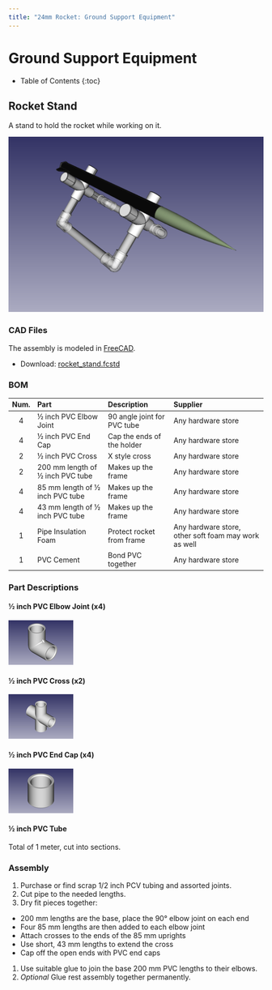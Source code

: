 ```yaml
---
title: "24mm Rocket: Ground Support Equipment"
---
```


Ground Support Equipment
========================

* Table of Contents
{:toc}



Rocket Stand
------------

A stand to hold the rocket while working on it.

![render](rocket_stand.png)


### CAD Files

The assembly is modeled in [FreeCAD][freecad].

 - Download: [rocket_stand.fcstd](https://github.com/natronics/24mm-rocket/raw/master/GSE/rocket_stand.fcstd)


### BOM

  Num. | Part                             | Description                 | Supplier
 :---: | :------------------------------- | :-------------------------- | :-----------------
   4   | ½ inch PVC Elbow Joint           | 90 angle joint for PVC tube | Any hardware store
   4   | ½ inch PVC End Cap               | Cap the ends of the holder  | Any hardware store
   2   | ½ inch PVC Cross                 | X style cross               | Any hardware store
   2   | 200 mm length of ½ inch PVC tube | Makes up the frame          | Any hardware store
   4   | 85 mm length of ½ inch PVC tube  | Makes up the frame          | Any hardware store
   4   | 43 mm length of ½ inch PVC tube  | Makes up the frame          | Any hardware store
   1   | Pipe Insulation Foam             | Protect rocket from frame   | Any hardware store, other soft foam may work as well
   1   | PVC Cement                       | Bond PVC together           | Any hardware store


### Part Descriptions

#### ½ inch PVC Elbow Joint (x4)

![render](pvc_elbow_render.png)

#### ½ inch PVC Cross (x2)

![render](pvc_cross_render.png)

#### ½ inch PVC End Cap (x4)

![render](pvc_endcap_render.png)

#### ½ inch PVC Tube

Total of 1 meter, cut into sections.


### Assembly

 1. Purchase or find scrap 1/2 inch PCV tubing and assorted joints.
 1. Cut pipe to the needed lengths.
 1. Dry fit pieces together:
   - 200 mm lengths are the base, place the 90&deg; elbow joint on each end
   - Four 85 mm lengths are then added to each elbow joint
   - Attach crosses to the ends of the 85 mm uprights
   - Use short, 43 mm lengths to extend the cross
   - Cap off the open ends with PVC end caps
 1. Use suitable glue to join the base 200 mm PVC lengths to their elbows.
 1. _Optional_ Glue rest assembly together permanently.


[freecad]: http://www.freecadweb.org/
